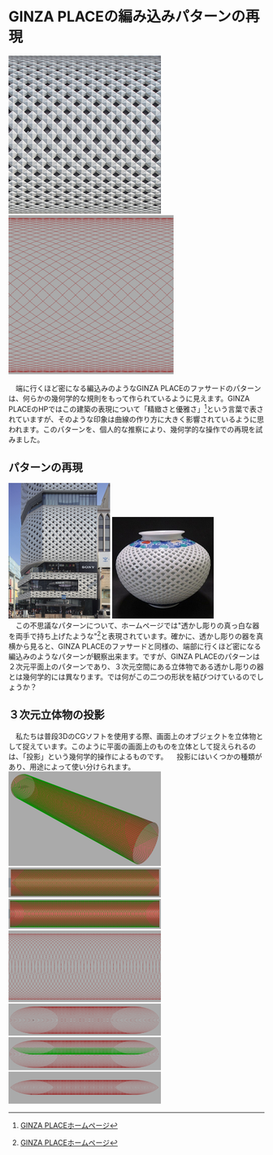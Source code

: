 # GINZA PLACEの編み込みパターンの再現
<img width="300" alt="facade" src="images/GINZA.pic_facade.png"> <img width="325" alt="pattern" src="images/GINZA.ghPattern.png"><br>

　端に行くほど密になる編込みのようなGINZA PLACEのファサードのパターンは、何らかの幾何学的な規則をもって作られているように見えます。GINZA PLACEのHPではこの建築の表現について「精緻さと優雅さ」[^1]という言葉で表されていますが、そのような印象は曲線の作り方に大きく影響されているように思われます。このパターンを、個人的な推察により、幾何学的な操作での再現を試みました。<br>
## パターンの再現
<img width="200" alt="ginzaplace" src="images/GINZAPLACE.jpg"> <img width="200" alt="sukasi" src="images/sukasi.png"><br>
　この不思議なパターンについて、ホームページでは"透かし彫りの真っ白な器を両手で持ち上げたような"[^1]と表現されています。確かに、透かし彫りの器を真横から見ると、GINZA PLACEのファサードと同様の、端部に行くほど密になる編込みのようなパターンが観察出来ます。ですが、GINZA PLACEのパターンは２次元平面上のパターンであり、３次元空間にある立体物である透かし彫りの器とは幾何学的には異なります。では何がこの二つの形状を結びつけているのでしょうか？<br>
 
 ## ３次元立体物の投影
　私たちは普段3DのCGソフトを使用する際、画面上のオブジェクトを立体物として捉えています。このように平面の画面上のものを立体として捉えられるのは、「投影」という幾何学的操作によるものです。
　投影にはいくつかの種類があり、用途によって使い分けられます。<br>
<img width="300" alt="perspective" src="images/perspective_cut_cilinder.png"><br>
<img width="300" alt="front" src="images/front_cut_cilinder.png"><br>
<img width="300" alt="over" src="images/over_cut_cilinder.png"><br>
<img width="300" alt="seriese1" src="images/ellipse_seriese.png"><br>
<img width="300" alt="seriese" src="images/ellipse_seriese_focus.png"><br>
<img width="300" alt="mirror1" src="images/mirror_elipse_1.png"><br>
<img width="300" alt="mirror" src="images/mirror_elipse_finish.png"><br>
 [^1]: [GINZA PLACEホームページ](https://ginzaplace.jp/about/)
